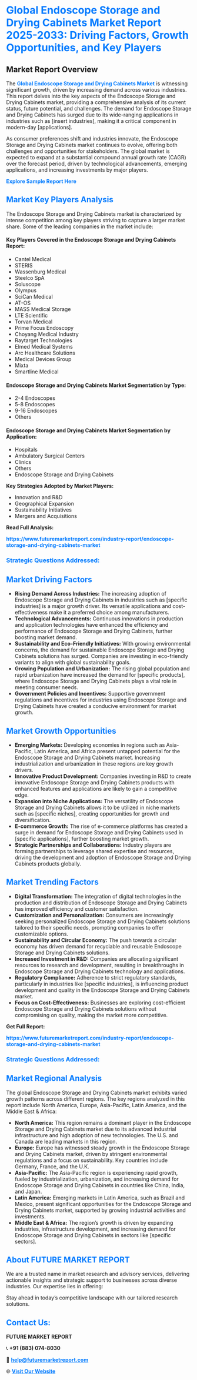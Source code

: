 <h1 style="color: #007BFF;">Global Endoscope Storage and Drying Cabinets Market Report 2025-2033: Driving Factors, Growth Opportunities, and Key Players</h1>

<section id="overview">
<h2>Market Report Overview</h2>
<p>The <a href="https://www.futuremarketreport.com/industry-report/endoscope-storage-and-drying-cabinets-market" style="color: #007BFF; text-decoration: none;"><strong>Global Endoscope Storage and Drying Cabinets Market</strong></a> is witnessing significant growth, driven by increasing demand across various industries. This report delves into the key aspects of the Endoscope Storage and Drying Cabinets market, providing a comprehensive analysis of its current status, future potential, and challenges. The demand for Endoscope Storage and Drying Cabinets has surged due to its wide-ranging applications in industries such as [insert industries], making it a critical component in modern-day [applications].</p>
<p>As consumer preferences shift and industries innovate, the Endoscope Storage and Drying Cabinets market continues to evolve, offering both challenges and opportunities for stakeholders. The global market is expected to expand at a substantial compound annual growth rate (CAGR) over the forecast period, driven by technological advancements, emerging applications, and increasing investments by major players.</p>
</section>

<section id="overview">
<p><a href="https://www.futuremarketreport.com/request-sample/reportId=127028" style="color: #007BFF; text-decoration: none;"><strong>Explore Sample Report Here</strong></a></p>
</section>

<section id="key-players">
<h2 style="color: #007BFF;">Market Key Players Analysis</h2>
<p>The Endoscope Storage and Drying Cabinets market is characterized by intense competition among key players striving to capture a larger market share. Some of the leading companies in the market include:</p>
<h4>Key Players Covered in the Endoscope Storage and Drying Cabinets Report:</h4>
<ul><li>Cantel Medical</li><li>STERIS</li><li>Wassenburg Medical</li><li>Steelco SpA</li><li>Soluscope</li><li>Olympus</li><li>SciCan Medical</li><li>AT-OS</li><li>MASS Medical Storage</li><li>LTE Scientific</li><li>Torvan Medical</li><li>Prime Focus Endoscopy</li><li>Choyang Medical Industry</li><li>Raytarget Technologies</li><li>Elmed Medical Systems</li><li>Arc Healthcare Solutions</li><li>Medical Devices Group</li><li>Mixta</li><li>Smartline Medical</li></ul>
<h4>Endoscope Storage and Drying Cabinets Market Segmentation by Type:</h4>
<ul><li>2-4 Endoscopes</li><li>5-8 Endoscopes</li><li>9-16 Endoscopes</li><li>Others</li></ul>

<h4>Endoscope Storage and Drying Cabinets Market Segmentation by Application:</h4>
<ul><li>Hospitals</li><li>Ambulatory Surgical Centers</li><li>Clinics</li><li>Others</li><li>Endoscope Storage and Drying Cabinets</li></ul>
<p><strong>Key Strategies Adopted by Market Players:</strong></p>
<ul>
<li>Innovation and R&D</li>
<li>Geographical Expansion</li>
<li>Sustainability Initiatives</li>
<li>Mergers and Acquisitions</li>
</ul>
</section>

<section>
<p><strong>Read Full Analysis: </strong></p><a href="https://www.futuremarketreport.com/industry-report/endoscope-storage-and-drying-cabinets-market" style="color: #007BFF; text-decoration: none;"><strong>https://www.futuremarketreport.com/industry-report/endoscope-storage-and-drying-cabinets-market</strong></a>
<h3 style="color: #007BFF;">Strategic Questions Addressed:</h3>
</section>

<section id="driving-factors">
<h2 style="color: #007BFF;">Market Driving Factors</h2>
<ul>
<li><strong>Rising Demand Across Industries:</strong> The increasing adoption of Endoscope Storage and Drying Cabinets in industries such as [specific industries] is a major growth driver. Its versatile applications and cost-effectiveness make it a preferred choice among manufacturers.</li>
<li><strong>Technological Advancements:</strong> Continuous innovations in production and application technologies have enhanced the efficiency and performance of Endoscope Storage and Drying Cabinets, further boosting market demand.</li>
<li><strong>Sustainability and Eco-Friendly Initiatives:</strong> With growing environmental concerns, the demand for sustainable Endoscope Storage and Drying Cabinets solutions has surged. Companies are investing in eco-friendly variants to align with global sustainability goals.</li>
<li><strong>Growing Population and Urbanization:</strong> The rising global population and rapid urbanization have increased the demand for [specific products], where Endoscope Storage and Drying Cabinets plays a vital role in meeting consumer needs.</li>
<li><strong>Government Policies and Incentives:</strong> Supportive government regulations and incentives for industries using Endoscope Storage and Drying Cabinets have created a conducive environment for market growth.</li>
</ul>
</section>

<section id="growth-opportunities">
<h2 style="color: #007BFF;">Market Growth Opportunities</h2>
<ul>
<li><strong>Emerging Markets:</strong> Developing economies in regions such as Asia-Pacific, Latin America, and Africa present untapped potential for the Endoscope Storage and Drying Cabinets market. Increasing industrialization and urbanization in these regions are key growth drivers.</li>
<li><strong>Innovative Product Development:</strong> Companies investing in R&D to create innovative Endoscope Storage and Drying Cabinets products with enhanced features and applications are likely to gain a competitive edge.</li>
<li><strong>Expansion into Niche Applications:</strong> The versatility of Endoscope Storage and Drying Cabinets allows it to be utilized in niche markets such as [specific niches], creating opportunities for growth and diversification.</li>
<li><strong>E-commerce Growth:</strong> The rise of e-commerce platforms has created a surge in demand for Endoscope Storage and Drying Cabinets used in [specific applications], further boosting market growth.</li>
<li><strong>Strategic Partnerships and Collaborations:</strong> Industry players are forming partnerships to leverage shared expertise and resources, driving the development and adoption of Endoscope Storage and Drying Cabinets products globally.</li>
</ul>
</section>

<section id="trending-factors">
<h2 style="color: #007BFF;">Market Trending Factors</h2>
<ul>
<li><strong>Digital Transformation:</strong> The integration of digital technologies in the production and distribution of Endoscope Storage and Drying Cabinets has improved efficiency and customer satisfaction.</li>
<li><strong>Customization and Personalization:</strong> Consumers are increasingly seeking personalized Endoscope Storage and Drying Cabinets solutions tailored to their specific needs, prompting companies to offer customizable options.</li>
<li><strong>Sustainability and Circular Economy:</strong> The push towards a circular economy has driven demand for recyclable and reusable Endoscope Storage and Drying Cabinets solutions.</li>
<li><strong>Increased Investment in R&D:</strong> Companies are allocating significant resources to research and development, resulting in breakthroughs in Endoscope Storage and Drying Cabinets technology and applications.</li>
<li><strong>Regulatory Compliance:</strong> Adherence to strict regulatory standards, particularly in industries like [specific industries], is influencing product development and quality in the Endoscope Storage and Drying Cabinets market.</li>
<li><strong>Focus on Cost-Effectiveness:</strong> Businesses are exploring cost-efficient Endoscope Storage and Drying Cabinets solutions without compromising on quality, making the market more competitive.</li>
</ul>
</section>

<section>
<p><strong>Get Full Report: </strong></p><a href="https://www.futuremarketreport.com/industry-report/endoscope-storage-and-drying-cabinets-market" style="color: #007BFF; text-decoration: none;"><strong>https://www.futuremarketreport.com/industry-report/endoscope-storage-and-drying-cabinets-market</strong></a>
<h3 style="color: #007BFF;">Strategic Questions Addressed:</h3>
</section>


<section id="regional-analysis">
<h2 style="color: #007BFF;">Market Regional Analysis</h2>
<p>The global Endoscope Storage and Drying Cabinets market exhibits varied growth patterns across different regions. The key regions analyzed in this report include North America, Europe, Asia-Pacific, Latin America, and the Middle East & Africa:</p>
<ul>
<li><strong>North America:</strong> This region remains a dominant player in the Endoscope Storage and Drying Cabinets market due to its advanced industrial infrastructure and high adoption of new technologies. The U.S. and Canada are leading markets in this region.</li>
<li><strong>Europe:</strong> Europe has witnessed steady growth in the Endoscope Storage and Drying Cabinets market, driven by stringent environmental regulations and a focus on sustainability. Key countries include Germany, France, and the U.K.</li>
<li><strong>Asia-Pacific:</strong> The Asia-Pacific region is experiencing rapid growth, fueled by industrialization, urbanization, and increasing demand for Endoscope Storage and Drying Cabinets in countries like China, India, and Japan.</li>
<li><strong>Latin America:</strong> Emerging markets in Latin America, such as Brazil and Mexico, present significant opportunities for the Endoscope Storage and Drying Cabinets market, supported by growing industrial activities and investments.</li>
<li><strong>Middle East & Africa:</strong> The region’s growth is driven by expanding industries, infrastructure development, and increasing demand for Endoscope Storage and Drying Cabinets in sectors like [specific sectors].</li>
</ul>
</section>

<footer>
<h2 style="color: #007BFF;">About FUTURE MARKET REPORT</h2>
<p>We are a trusted name in market research and advisory services, delivering actionable insights and strategic support to businesses across diverse industries. Our expertise lies in offering:</p>

<p>Stay ahead in today’s competitive landscape with our tailored research solutions.</p>

<h2 style="color: #007BFF;">Contact Us:</h2>
<p><strong>FUTURE MARKET REPORT</strong></p>
<p>📞 <strong>+91 (883) 074-8030</strong></p>
<p>📧 <strong><a href="mailto:help@futuremarketreport.com" style="color: #007BFF;">help@futuremarketreport.com</a></strong></p>
<p>🌐 <strong><a href="https://www.futuremarketreport.com/" style="color: #007BFF;">Visit Our Website</a></strong></p>
</footer>